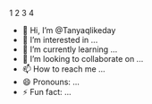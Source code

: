 1 2 3 4
- 👋 Hi, I’m @Tanyaqlikeday
- 👀 I’m interested in ...
- 🌱 I’m currently learning ...
- 💞️ I’m looking to collaborate on ...
- 📫 How to reach me ...
- 😄 Pronouns: ...
- ⚡ Fun fact: ...

<!---
Tanyaqlikeday/Tanyaqlikeday is a ✨ special ✨ repository because its `README.md` (this file) appears on your GitHub profile.
You can click the Preview link to take a look at your changes.
--->
